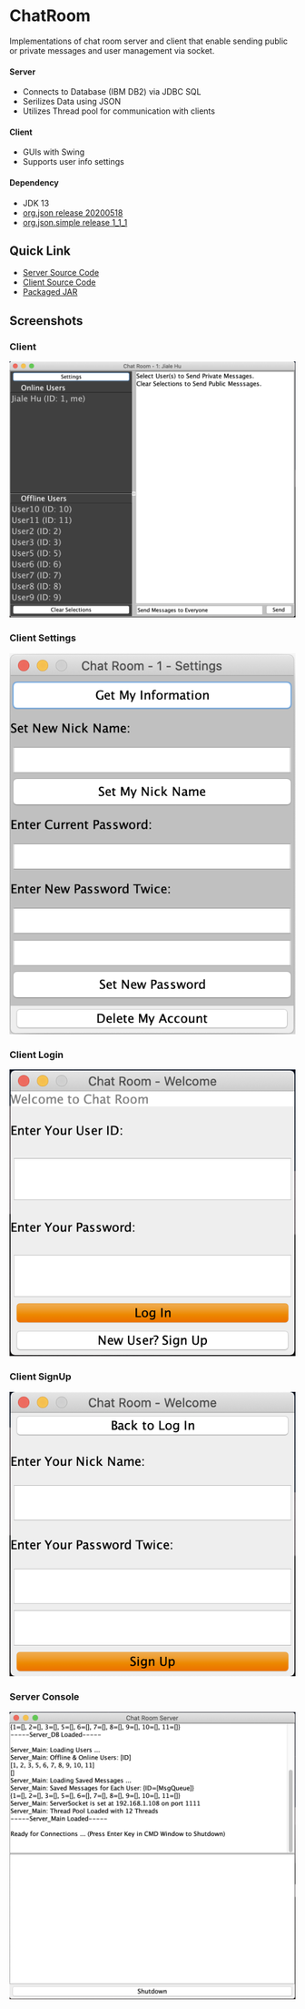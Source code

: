 # ChatRoom
Implementations of chat room server and client that enable sending public or private messages and user management via socket.
#### Server
- Connects to Database (IBM DB2) via JDBC SQL
- Serilizes Data using JSON
- Utilizes Thread pool for communication with clients
#### Client
- GUIs with Swing
- Supports user info settings
#### Dependency
- JDK 13
- [org.json release 20200518](https://github.com/stleary/JSON-java)
- [org.json.simple release 1_1_1](https://github.com/fangyidong/json-simple)
## Quick Link
- [Server Source Code](/ChatRoom-Server/src/my/chatroom/server)
- [Client Source Code](/ChatRoom-Client/src/my/chatroom/client)
- [Packaged JAR](/JAR)
## Screenshots
### Client
![](/Screenshots/client.png)
### Client Settings
![](/Screenshots/settings.png)
### Client Login
![](/Screenshots/login.png)
### Client SignUp
![](/Screenshots/signup.png)
### Server Console
![](/Screenshots/server.png)

